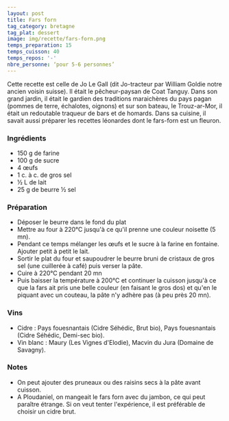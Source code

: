 ```yaml
---
layout: post
title: Fars forn
tag_category: bretagne
tag_plat: dessert
image: img/recette/fars-forn.png
temps_preparation: 15
temps_cuisson: 40
temps_repos: '-'
nbre_personne: ‘pour 5-6 personnes’
---
```

Cette recette est celle de Jo Le Gall (dit Jo-tracteur par William Goldie notre ancien voisin suisse). Il était le pêcheur-paysan de Coat Tanguy. Dans son grand jardin, il était le gardien des traditions maraichères du pays pagan (pommes de terre, échalotes, oignons) et sur son bateau, le Trouz-ar-Mor, il était un redoutable traqueur de bars et de homards. Dans sa cuisine, il savait aussi préparer les recettes léonardes dont le fars-forn est un fleuron.    

### Ingrédients
* 150 g de farine
* 100 g de sucre
* 4 œufs
* 1 c. à c. de gros sel
* ½ L de lait
* 25 g de beurre ½ sel

### Préparation
* Déposer le beurre dans le fond du plat
* Mettre au four à 220°C jusqu'à ce qu'il prenne une couleur noisette (5 mn).
* Pendant ce temps mélanger les œufs et le sucre à la farine en fontaine. Ajouter petit à petit le lait.
* Sortir le plat du four et saupoudrer le beurre bruni de cristaux de gros sel (une cuillerée à café) puis verser la pâte.
* Cuire à 220°C pendant 20 mn
* Puis baisser la température à 200°C et continuer la cuisson jusqu'à ce que la fars ait pris une belle couleur (en faisant le gros dos) et qu'en le piquant avec un couteau, la pâte n'y adhère pas (à peu près 20 mn).

### Vins
* Cidre : Pays fouesnantais (Cidre Séhédic, Brut bio), Pays fouesnantais (Cidre Séhédic, Demi-sec bio).
* Vin blanc : Maury (Les Vignes d'Elodie), Macvin du Jura (Domaine de Savagny).

### Notes
* On peut ajouter des pruneaux ou des raisins secs à la pâte avant cuisson.
* A Ploudaniel, on mangeait le fars forn avec du jambon, ce qui peut paraître étrange. Si on veut tenter l'expérience, il est préférable de choisir un cidre brut.
